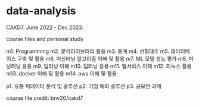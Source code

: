 # data-analysis
CAKD7.
June 2022 - Dec 2023.

course files and personal study

m1. Programming
m2. 분석라이브러리 활용
m3. 통계
m4. 선형대수
m5. 데이터베이스 구축 및 활용
m6. 머신러닝 알고리즘 이해 및 활용
m7. ML 모델 성능 평가
m8. 머닝러닝 응용
m9. 딥러닝 이해
m10. 딥러닝 응용
m11. 웹서비스 이해
m12. 리눅스 활용
m13. docker 이해 및 활용
m14. aws 이해 및 활용


p1. 유통 빅데이터 분석 및 솔루션
p2. 기업 특화 솔루션
p3. 공모전 과제


course file credit: bnv20/cakd7
